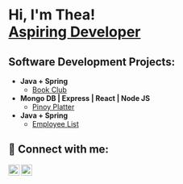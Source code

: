 <h1>Hi, I'm Thea! <br/><a href="https://github.com/Thea-Vi">Aspiring Developer</a> <a href="https://www.linkedin.com/in/thea-villanueva/"></a> 

<h2> Software Development Projects:</h2>

- <b>Java + Spring</b>
  - [Book Club](https://github.com/Thea-Vi/BookClub)
- <b>Mongo DB | Express | React | Node JS</b>
  - [Pinoy Platter](https://github.com/Thea-Vi/PinoyPlatter-MERN)
- <b>Java + Spring</b>
  - [Employee List](https://github.com/Thea-Vi/Employees)
 


<h2> 🤳 Connect with me:</h2>

[<img align="left" alt="TheaVillanueva | Twitter" width="22px" src="https://cdn.jsdelivr.net/npm/simple-icons@v3/icons/twitter.svg" />][twitter]
[<img align="left" alt="TheaVillanueva | LinkedIn" width="22px" src="https://cdn.jsdelivr.net/npm/simple-icons@v3/icons/linkedin.svg" />][linkedin]

[twitter]: https://twitter.com/Theav8
[linkedin]: https://github.com/Thea-Vi

<!--
**joshmadakor1/joshmadakor1** is a ✨ _special_ ✨ repository because its `README.md` (this file) appears on your GitHub profile.

Here are some ideas to get you started:

- 🔭 I’m currently working on ...
- 🌱 I’m currently learning ...
- 👯 I’m looking to collaborate on ...
- 🤔 I’m looking for help with ...
- 💬 Ask me about ...
- 📫 How to reach me: ...
- 😄 Pronouns: ...
- ⚡ Fun fact: ...
-->
